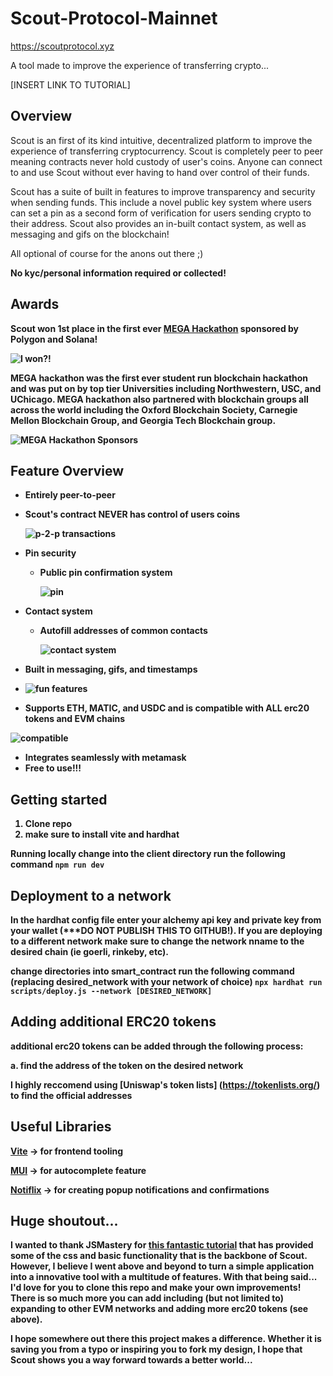 # Scout-Protocol-Mainnet
https://scoutprotocol.xyz

A tool made to improve the experience of transferring crypto...

[INSERT LINK TO TUTORIAL]

## Overview

Scout is an first of its kind intuitive, decentralized platform to improve the experience of transferring cryptocurrency. Scout is completely peer to peer meaning contracts never hold custody of user's coins. Anyone can connect to and use Scout without ever having to hand over control of their funds.

Scout has a suite of built in features to improve transparency and security when sending funds. This include a novel public key system where users can set a pin as a second form of verification for users sending crypto to their address. Scout also provides an in-built contact system, as well as messaging and gifs on the blockchain! 

All optional of course for the anons out there ;) 

<b>No kyc/personal information required or collected!<b>

## Awards
Scout won 1st place in the first ever [MEGA Hackathon](https://www.megahackathon.com/#Feature6_0) sponsored by Polygon and Solana!

![I won?!](./readme_images/mega.png)

MEGA hackathon was the first ever student run blockchain hackathon and was put on by top tier Universities including Northwestern, USC, and UChicago. MEGA hackathon also partnered with blockchain groups all across the world including the Oxford Blockchain Society, Carnegie Mellon Blockchain Group, and Georgia Tech Blockchain group.


![MEGA Hackathon Sponsors](./readme_images/hackathon_sponsors.png)

## Feature Overview

 * Entirely peer-to-peer
  * Scout's contract NEVER has control of users coins

    ![p-2-p transactions](./readme_images/p2p.png)

* Pin security
  * Public pin confirmation system

    ![pin](./readme_images/pin.png)
  
* Contact system
  * Autofill addresses of common contacts

    ![contact system](./readme_images/contacts.png)
  
 * Built in messaging, gifs, and timestamps

  * ![fun features](./readme_images/transactions.png)
  
 * Supports ETH, MATIC, and USDC and is compatible with ALL erc20 tokens and EVM chains

  ![compatible](./readme_images/compatible.png)
  
 * Integrates seamlessly with metamask
 * Free to use!!!


## Getting started
1. Clone repo
2. make sure to install vite and hardhat


Running locally
change into the client directory
run the following command
    ```npm run dev```

    
## Deployment to a network
In the hardhat config file enter your alchemy api key and private key from your wallet (***DO NOT PUBLISH THIS TO GITHUB!). If you are deploying to a different network make sure to change the network nname to the desired chain (ie goerli, rinkeby, etc).

change directories into smart_contract 
run the following command (replacing desired_network with your network of choice)
  ```npx hardhat run scripts/deploy.js --network [DESIRED_NETWORK]```


## Adding additional ERC20 tokens
additional erc20 tokens can be added through the following process:

  a. find the address of the token on the desired network 
  
  I highly reccomend using [Uniswap's token lists] (https://tokenlists.org/) to find the official addresses
    

## Useful Libraries
[Vite](https://vitejs.dev/) -> for frontend tooling

[MUI](https://mui.com/) -> for autocomplete feature

[Notiflix](https://notiflix.github.io/) -> for creating popup notifications and confirmations

## Huge shoutout...
I wanted to thank JSMastery for [this fantastic tutorial](https://www.youtube.com/watch?v=Wn_Kb3MR_cU&list=PLoclJQ4TxDnBgL_WQmYpN7OcIAiYRkJCt&index=4) that has provided some of the css and basic functionality that is the backbone of Scout. However, I believe I went above and beyond to turn a simple application into a innovative tool with a multitude of features. With that being said... I'd love for you to clone this repo and make your own improvements! There is so much more you can add including (but not limited to) expanding to other EVM networks and adding more erc20 tokens (see above). 

I hope somewhere out there this project makes a difference. Whether it is saving you from a typo or inspiring you to fork my design, I hope that Scout shows you a way forward towards a better world...






